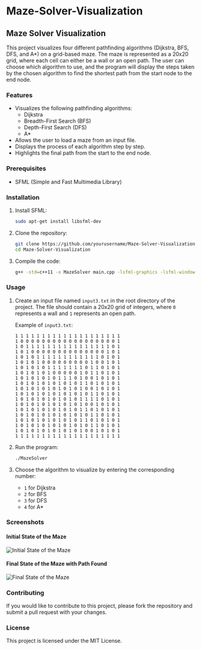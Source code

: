 # Maze-Solver-Visualization

## Maze Solver Visualization

This project visualizes four different pathfinding algorithms (Dijkstra, BFS, DFS, and A*) on a grid-based maze. The maze is represented as a 20x20 grid, where each cell can either be a wall or an open path. The user can choose which algorithm to use, and the program will display the steps taken by the chosen algorithm to find the shortest path from the start node to the end node.

### Features

- Visualizes the following pathfinding algorithms:
  - Dijkstra
  - Breadth-First Search (BFS)
  - Depth-First Search (DFS)
  - A*
- Allows the user to load a maze from an input file.
- Displays the process of each algorithm step by step.
- Highlights the final path from the start to the end node.

### Prerequisites

- SFML (Simple and Fast Multimedia Library)

### Installation

1. Install SFML:
    ```bash
    sudo apt-get install libsfml-dev
    ```

2. Clone the repository:
    ```bash
    git clone https://github.com/yourusername/Maze-Solver-Visualization.git
    cd Maze-Solver-Visualization
    ```

3. Compile the code:
    ```bash
    g++ -std=c++11 -o MazeSolver main.cpp -lsfml-graphics -lsfml-window -lsfml-system
    ```

### Usage

1. Create an input file named `input3.txt` in the root directory of the project. The file should contain a 20x20 grid of integers, where `0` represents a wall and `1` represents an open path.

    Example of `input3.txt`:
    ```
    1 1 1 1 1 1 1 1 1 1 1 1 1 1 1 1 1 1 1 1
    1 0 0 0 0 0 0 0 0 0 0 0 0 0 0 0 0 0 0 1
    1 0 1 1 1 1 1 1 1 1 1 1 1 1 1 1 1 1 0 1
    1 0 1 0 0 0 0 0 0 0 0 0 0 0 0 0 0 1 0 1
    1 0 1 0 1 1 1 1 1 1 1 1 1 1 1 1 0 1 0 1
    1 0 1 0 1 0 0 0 0 0 0 0 0 0 1 0 0 1 0 1
    1 0 1 0 1 0 1 1 1 1 1 1 1 0 1 1 0 1 0 1
    1 0 1 0 1 0 1 0 0 0 0 0 1 0 1 1 0 1 0 1
    1 0 1 0 1 0 1 0 1 1 1 0 1 0 0 1 0 1 0 1
    1 0 1 0 1 0 1 0 1 0 1 0 1 1 0 1 0 1 0 1
    1 0 1 0 1 0 1 0 1 0 1 0 1 0 0 1 0 1 0 1
    1 0 1 0 1 0 1 0 1 0 1 0 1 0 1 1 0 1 0 1
    1 0 1 0 1 0 1 0 1 0 1 0 1 1 1 1 0 1 0 1
    1 0 1 0 1 0 1 0 1 0 1 0 1 0 0 1 0 1 0 1
    1 0 1 0 1 0 1 0 1 0 1 0 1 1 0 1 0 1 0 1
    1 0 1 0 1 0 1 0 1 0 1 0 1 0 1 1 0 1 0 1
    1 0 1 0 1 0 1 0 1 0 1 0 1 1 0 1 0 1 0 1
    1 0 1 0 1 0 1 0 1 0 1 0 1 0 1 1 0 1 0 1
    1 0 1 0 1 0 1 0 1 0 1 0 1 0 0 1 0 1 0 1
    1 1 1 1 1 1 1 1 1 1 1 1 1 1 1 1 1 1 1 1
    ```

2. Run the program:
    ```bash
    ./MazeSolver
    ```

3. Choose the algorithm to visualize by entering the corresponding number:
    - `1` for Dijkstra
    - `2` for BFS
    - `3` for DFS
    - `4` for A*

### Screenshots

#### Initial State of the Maze
![Initial State of the Maze](path/to/initial_state.png)

#### Final State of the Maze with Path Found
![Final State of the Maze](path/to/final_state.png)

### Contributing

If you would like to contribute to this project, please fork the repository and submit a pull request with your changes.

### License

This project is licensed under the MIT License.
